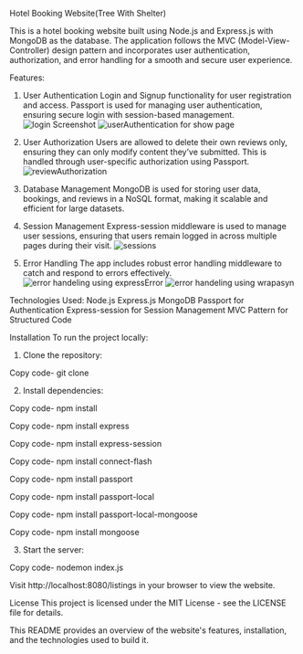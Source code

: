  Hotel Booking Website(Tree With Shelter)
 
This is a hotel booking website built using Node.js and Express.js with MongoDB as the database. The application follows the MVC (Model-View-Controller) design pattern and incorporates user authentication, authorization, and error handling for a smooth and secure user experience.

Features:
1. User Authentication
Login and Signup functionality for user registration and access.
Passport is used for managing user authentication, ensuring secure login with session-based management.
![login Screenshot](https://drive.google.com/file/d/1ZWg_5c3K77XDh4-WZnXtM8y0Ejisg1ja/view?usp=drive_link)
![userAuthentication for show page](https://drive.google.com/file/d/11lJ1S09WScPOi05v4NeAsiE2-G5XY3m3/view?usp=drive_link)

2. User Authorization
Users are allowed to delete their own reviews only, ensuring they can only modify content they’ve submitted.
This is handled through user-specific authorization using Passport.
![reviewAuthorization](https://drive.google.com/file/d/1c4ivl0-cgUCLTMojaddWiUqhNuuStNCi/view?usp=drive_link)

3. Database Management
MongoDB is used for storing user data, bookings, and reviews in a NoSQL format, making it scalable and efficient for large datasets.

4. Session Management
Express-session middleware is used to manage user sessions, ensuring that users remain logged in across multiple pages during their visit.
![sessions](https://drive.google.com/file/d/19pXqrHsBWg_HDz1Wcf60BgdokYYoQEE_/view?usp=drive_link)

5. Error Handling
The app includes robust error handling middleware to catch and respond to errors effectively.
![error handeling using expressError](https://drive.google.com/file/d/1K6j6x5R-sWIm-91MtsZYaUc76ZaZtwiK/view?usp=drive_link)
![error handeling using wrapasyn](https://drive.google.com/file/d/1Lr67rH-6i_5pVIGcKqTatBXPWKwdEuL6/view?usp=drive_link)

Technologies Used:
Node.js
Express.js
MongoDB
Passport for Authentication
Express-session for Session Management
MVC Pattern for Structured Code

Installation
To run the project locally:

1. Clone the repository:

Copy code-
git clone <repository-url>

2. Install dependencies:

Copy code-
npm install

Copy code-
npm install express

Copy code-
npm install express-session

Copy code-
npm install connect-flash

Copy code-
npm install passport

Copy code-
npm install passport-local

Copy code-
npm install passport-local-mongoose

Copy code-
npm install mongoose

3. Start the server:

Copy code-
nodemon index.js

Visit http://localhost:8080/listings in your browser to view the website.

License
This project is licensed under the MIT License - see the LICENSE file for details.

This README provides an overview of the website's features, installation, and the technologies used to build it.




